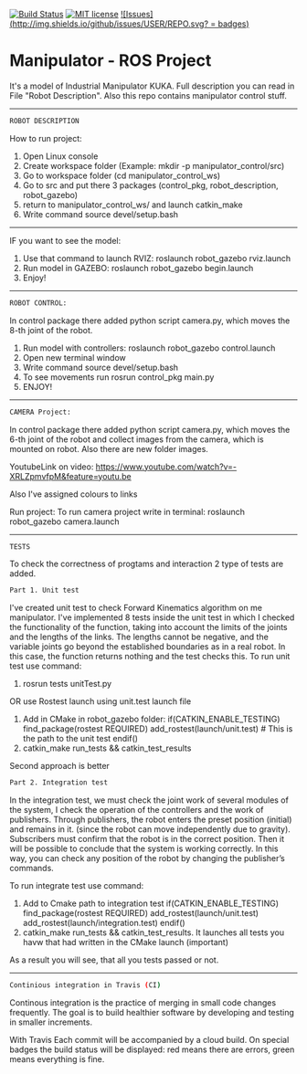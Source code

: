 [![Build Status](https://travis-ci.org/rodosha98/ManipulatorUpgraded.svg?branch=badges)](https://travis-ci.org/rodosha98/ManipulatorUpgraded)
[![MIT license](http://img.shields.io/badge/license-MIT-brightgreen.svg?branch=badges)](http://opensource.org/licenses/MIT)
[![Issues](http://img.shields.io/github/issues/USER/REPO.svg? = badges)]( https://github.com/USER/REPO/issues )


# Manipulator - ROS Project 
It's a model of Industrial Manipulator KUKA. Full description you can read in File "Robot Description". 
Also this repo contains manipulator control stuff.
________________________________________________________________________________________________________________________________
``` bash
ROBOT DESCRIPTION
```
How to run project:
1. Open Linux console
2. Create workspace folder (Example: mkdir -p manipulator_control/src)
3. Go to workspace folder (cd manipulator_control_ws)
4. Go to src and put there 3 packages (control_pkg, robot_description, robot_gazebo)
6. return to manipulator_control_ws/ and launch catkin_make 
7. Write command source devel/setup.bash
________________________________________________________________________________________________________________________________
IF you want to see the model:
1. Use that command to launch RVIZ: roslaunch robot_gazebo rviz.launch
2. Run model in GAZEBO: roslaunch robot_gazebo begin.launch
3. Enjoy!
________________________________________________________________________________________________________________________________
``` bash
ROBOT CONTROL: 
```
In control package there added python script camera.py, which moves the 8-th joint of the robot.

1. Run model with controllers:  roslaunch robot_gazebo control.launch
2. Open new terminal window
3. Write command source devel/setup.bash
4. To see movements run rosrun control_pkg main.py
5. ENJOY! 
________________________________________________________________________________________________________________________________
``` bash
CAMERA Project:
```
In control package there added python script camera.py, which moves the 6-th joint of the robot and collect images from the camera, which is mounted on robot. Also there are new folder images.

YoutubeLink on video: https://www.youtube.com/watch?v=-XRLZpmvfpM&feature=youtu.be

Also I've assigned colours to links

Run project:
To run camera project write in terminal: roslaunch robot_gazebo camera.launch
________________________________________________________________________________________________________________________________
``` bash 
TESTS
```

To check the correctness of progtams and interaction 2 type of tests are added.
``` bash
Part 1. Unit test
```
I've created unit test to check Forward Kinematics algorithm on me manipulator. I've implemented 8 tests inside the unit test in which I checked the functionality of the function, taking into account the limits of the joints and the lengths of the links. The lengths cannot be negative, and the variable joints go beyond the established boundaries as in a real robot. In this case, the function returns nothing and the test checks this.
To run unit test use command:

1. rosrun tests unitTest.py

OR use Rostest launch using unit.test launch file
1. Add in CMake in robot_gazebo folder:
if(CATKIN_ENABLE_TESTING)
	find_package(rostest REQUIRED)
	add_rostest(launch/unit.test) # This is the path to the unit test
endif()
2. catkin_make run_tests && catkin_test_results

Second approach is better

``` bash
Part 2. Integration test
```

In the integration test, we must check the joint work of several modules of the system, I check the operation of the controllers and the work of publishers. Through publishers, the robot enters the preset position (initial) and remains in it. (since the robot can move independently due to gravity). Subscribers must confirm that the robot is in the correct position. Then it will be possible to conclude that the system is working correctly.
In this way, you can check any position of the robot by changing the publisher’s commands.

To run integrate test use command:
1. Add to Cmake path to integration test
if(CATKIN_ENABLE_TESTING)
	find_package(rostest REQUIRED)
	add_rostest(launch/unit.test)
	add_rostest(launch/integration.test)
endif()
2. catkin_make run_tests && catkin_test_results. It launches all tests you havw that had written in the CMake launch (important) 

As a result you will see, that all you tests passed or not.
________________________________________________________________________________________________________________________________
``` bash
Continious integration in Travis (CI)
```

Continous integration is the practice of merging in small code changes frequently. The goal is to build healthier software by developing and testing in smaller increments.

With Travis Each commit will be accompanied by a cloud build. On special badges the build status will be displayed: red means there are errors, green means everything is fine.
